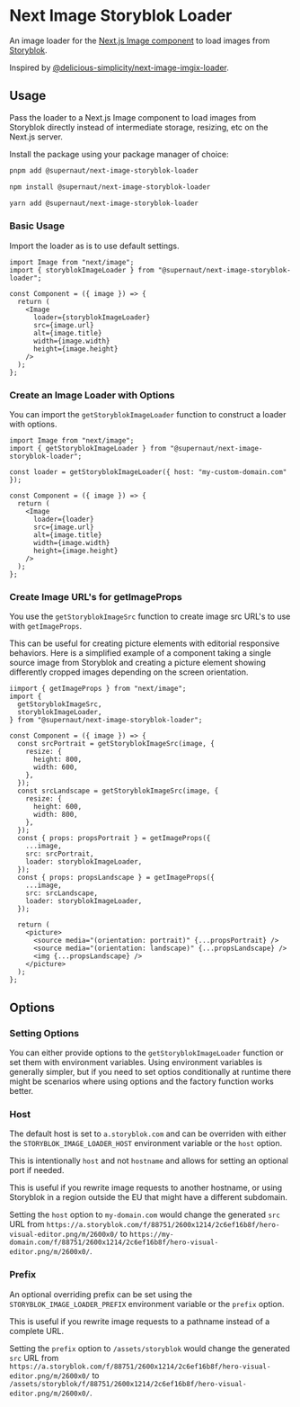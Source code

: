 # Next Image Storyblok Loader

An image loader for the [Next.js Image component](https://nextjs.org/docs/pages/api-reference/components/image) to load images from [Storyblok](https://www.storyblok.com/).

Inspired by [@delicious-simplicity/next-image-imgix-loader](https://github.com/delicious-simplicity/next-image-imgix-loader/).

## Usage

Pass the loader to a Next.js Image component to load images from Storyblok directly instead of intermediate storage, resizing, etc on the Next.js server.

Install the package using your package manager of choice:

```sh
pnpm add @supernaut/next-image-storyblok-loader
```

```sh
npm install @supernaut/next-image-storyblok-loader
```

```sh
yarn add @supernaut/next-image-storyblok-loader
```

### Basic Usage

Import the loader as is to use default settings.

```tsx
import Image from "next/image";
import { storyblokImageLoader } from "@supernaut/next-image-storyblok-loader";

const Component = ({ image }) => {
  return (
    <Image
      loader={storyblokImageLoader}
      src={image.url}
      alt={image.title}
      width={image.width}
      height={image.height}
    />
  );
};
```

### Create an Image Loader with Options

You can import the `getStoryblokImageLoader` function to construct a loader with options.

```tsx
import Image from "next/image";
import { getStoryblokImageLoader } from "@supernaut/next-image-storyblok-loader";

const loader = getStoryblokImageLoader({ host: "my-custom-domain.com" });

const Component = ({ image }) => {
  return (
    <Image
      loader={loader}
      src={image.url}
      alt={image.title}
      width={image.width}
      height={image.height}
    />
  );
};
```

### Create Image URL's for getImageProps

You use the `getStoryblokImageSrc` function to create image src URL's to use with `getImageProps`.

This can be useful for creating picture elements with editorial responsive behaviors. Here is a simplified example of a component taking a single source image from Storyblok and creating a picture element showing differently cropped images depending on the screen orientation.

```tsx
iimport { getImageProps } from "next/image";
import {
  getStoryblokImageSrc,
  storyblokImageLoader,
} from "@supernaut/next-image-storyblok-loader";

const Component = ({ image }) => {
  const srcPortrait = getStoryblokImageSrc(image, {
    resize: {
      height: 800,
      width: 600,
    },
  });
  const srcLandscape = getStoryblokImageSrc(image, {
    resize: {
      height: 600,
      width: 800,
    },
  });
  const { props: propsPortrait } = getImageProps({
    ...image,
    src: srcPortrait,
    loader: storyblokImageLoader,
  });
  const { props: propsLandscape } = getImageProps({
    ...image,
    src: srcLandscape,
    loader: storyblokImageLoader,
  });

  return (
    <picture>
      <source media="(orientation: portrait)" {...propsPortrait} />
      <source media="(orientation: landscape)" {...propsLandscape} />
      <img {...propsLandscape} />
    </picture>
  );
};

```

## Options

### Setting Options

You can either provide options to the `getStoryblokImageLoader` function or set them with environment variables. Using environment variables is generally simpler, but if you need to set optios conditionally at runtime there might be scenarios where using options and the factory function works better.

### Host

The default host is set to `a.storyblok.com` and can be overriden with either the `STORYBLOK_IMAGE_LOADER_HOST` environment variable or the `host` option.

This is intentionally `host` and not `hostname` and allows for setting an optional port if needed.

This is useful if you rewrite image requests to another hostname, or using Storyblok in a region outside the EU that might have a different subdomain.

Setting the `host` option to `my-domain.com` would change the generated `src` URL from `https://a.storyblok.com/f/88751/2600x1214/2c6ef16b8f/hero-visual-editor.png/m/2600x0/` to `https://my-domain.com/f/88751/2600x1214/2c6ef16b8f/hero-visual-editor.png/m/2600x0/`.

### Prefix

An optional overriding prefix can be set using the `STORYBLOK_IMAGE_LOADER_PREFIX` environment variable or the `prefix` option.

This is useful if you rewrite image requests to a pathname instead of a complete URL.

Setting the `prefix` option to `/assets/storyblok` would change the generated `src` URL from `https://a.storyblok.com/f/88751/2600x1214/2c6ef16b8f/hero-visual-editor.png/m/2600x0/` to `/assets/storyblok/f/88751/2600x1214/2c6ef16b8f/hero-visual-editor.png/m/2600x0/`.

